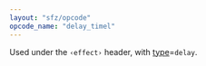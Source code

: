 ```yaml
---
layout: "sfz/opcode"
opcode_name: "delay_timel"
---
```

Used under the `‹effect›` header, with [type]=`delay`.


[type]: type#delay
